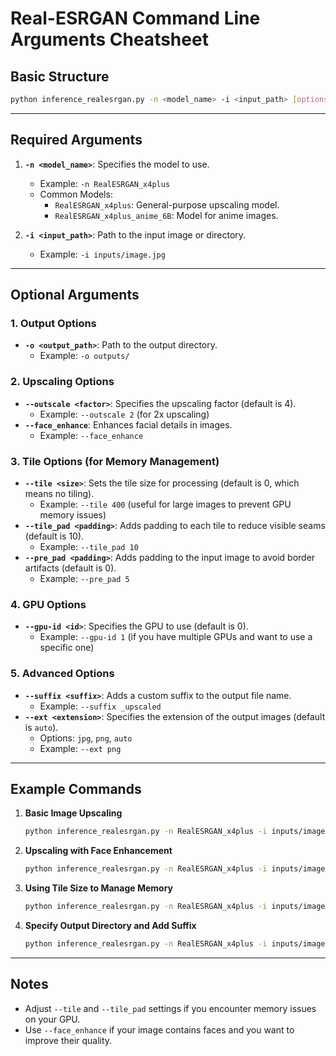 
# Real-ESRGAN Command Line Arguments Cheatsheet

## Basic Structure
```bash
python inference_realesrgan.py -n <model_name> -i <input_path> [options]
```

---

## Required Arguments
1. **`-n <model_name>`**: Specifies the model to use.
   - Example: `-n RealESRGAN_x4plus`
   - Common Models:
     - `RealESRGAN_x4plus`: General-purpose upscaling model.
     - `RealESRGAN_x4plus_anime_6B`: Model for anime images.

2. **`-i <input_path>`**: Path to the input image or directory.
   - Example: `-i inputs/image.jpg`

---

## Optional Arguments

### 1. **Output Options**
- **`-o <output_path>`**: Path to the output directory.
  - Example: `-o outputs/`

### 2. **Upscaling Options**
- **`--outscale <factor>`**: Specifies the upscaling factor (default is 4).
  - Example: `--outscale 2` (for 2x upscaling)
- **`--face_enhance`**: Enhances facial details in images.
  - Example: `--face_enhance`

### 3. **Tile Options (for Memory Management)**
- **`--tile <size>`**: Sets the tile size for processing (default is 0, which means no tiling).
  - Example: `--tile 400` (useful for large images to prevent GPU memory issues)
- **`--tile_pad <padding>`**: Adds padding to each tile to reduce visible seams (default is 10).
  - Example: `--tile_pad 10`
- **`--pre_pad <padding>`**: Adds padding to the input image to avoid border artifacts (default is 0).
  - Example: `--pre_pad 5`

### 4. **GPU Options**
- **`--gpu-id <id>`**: Specifies the GPU to use (default is 0).
  - Example: `--gpu-id 1` (if you have multiple GPUs and want to use a specific one)

### 5. **Advanced Options**
- **`--suffix <suffix>`**: Adds a custom suffix to the output file name.
  - Example: `--suffix _upscaled`
- **`--ext <extension>`**: Specifies the extension of the output images (default is `auto`).
  - Options: `jpg`, `png`, `auto`
  - Example: `--ext png`

---

## Example Commands

1. **Basic Image Upscaling**
   ```bash
   python inference_realesrgan.py -n RealESRGAN_x4plus -i inputs/image.jpg --outscale 2
   ```

2. **Upscaling with Face Enhancement**
   ```bash
   python inference_realesrgan.py -n RealESRGAN_x4plus -i inputs/image.jpg --outscale 4 --face_enhance
   ```

3. **Using Tile Size to Manage Memory**
   ```bash
   python inference_realesrgan.py -n RealESRGAN_x4plus -i inputs/image.jpg --tile 200 --tile_pad 10
   ```

4. **Specify Output Directory and Add Suffix**
   ```bash
   python inference_realesrgan.py -n RealESRGAN_x4plus -i inputs/image.jpg -o outputs/ --suffix _enhanced
   ```

---

## Notes
- Adjust `--tile` and `--tile_pad` settings if you encounter memory issues on your GPU.
- Use `--face_enhance` if your image contains faces and you want to improve their quality.
